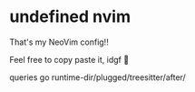 # undefined nvim

That's my NeoVim config!!

Feel free to copy paste it, idgf 🗿

queries go runtime-dir/plugged/treesitter/after/<here>
